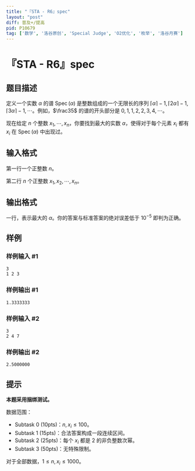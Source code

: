```yaml
---
title: "『STA - R6』spec"
layout: "post"
diff: 普及+/提高
pid: P10679
tag: ['数学', '洛谷原创', 'Special Judge', 'O2优化', '枚举', '洛谷月赛']
---
```

# 『STA - R6』spec
## 题目描述

  定义一个实数 $\alpha$ 的谱 $\operatorname{Spec}(\alpha)$ 是整数组成的一个无限长的序列 $\lceil\alpha\rceil-1,\lceil2\alpha\rceil-1,\lceil3\alpha\rceil-1,\cdots$。例如，$\frac35$ 的谱的开头部分是 $0,1,1,2,2,3,4,\cdots$。

现在给定 $n$ 个整数 $x_1,\cdots,x_n$，你要找到最大的实数 $\alpha$，使得对于每个元素 $x_i$ 都有 $x_i$ 在 $\operatorname{Spec}(\alpha)$ 中出现过。

## 输入格式

第一行一个正整数 $n$。

第二行 $n$ 个正整数 $x_1,x_2,\cdots,x_n$。
## 输出格式

一行，表示最大的 $\alpha$。你的答案与标准答案的绝对误差低于 $10^{-5}$ 即判为正确。
## 样例

### 样例输入 #1
```
3
1 2 3
```
### 样例输出 #1
```
1.3333333
```
### 样例输入 #2
```
3
2 4 7
```
### 样例输出 #2
```
2.5000000
```
## 提示

**本题采用捆绑测试。**

数据范围：
- Subtask 0 (10pts)：$n,x_i\le 100$。
- Subtask 1 (15pts)：合法答案构成一段连续区间。
- Subtask 2 (25pts)：每个 $x_i$ 都是 2 的非负整数次幂。
- Subtask 3 (50pts)：无特殊限制。

对于全部数据，$1\le n,x_i\le 1000$。
